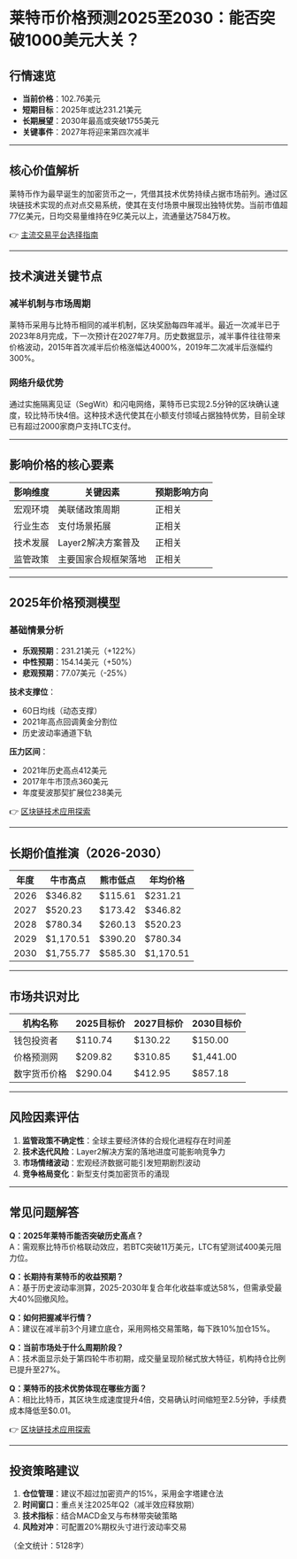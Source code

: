 # 莱特币价格预测2025至2030：能否突破1000美元大关？

## 行情速览

- **当前价格**：102.76美元
- **短期目标**：2025年或达231.21美元
- **长期展望**：2030年最高或突破1755美元
- **关键事件**：2027年将迎来第四次减半

---

## 核心价值解析

莱特币作为最早诞生的加密货币之一，凭借其技术优势持续占据市场前列。通过区块链技术实现的点对点交易系统，使其在支付场景中展现出独特优势。当前市值超77亿美元，日均交易量维持在9亿美元以上，流通量达7584万枚。

👉 [主流交易平台选择指南](https://bit.ly/okx_welcome)

---

## 技术演进关键节点

### 减半机制与市场周期
莱特币采用与比特币相同的减半机制，区块奖励每四年减半。最近一次减半已于2023年8月完成，下一次预计在2027年7月。历史数据显示，减半事件往往带来价格波动，2015年首次减半后价格涨幅达4000%，2019年二次减半后涨幅约300%。

### 网络升级优势
通过实施隔离见证（SegWit）和闪电网络，莱特币已实现2.5分钟的区块确认速度，较比特币快4倍。这种技术迭代使其在小额支付领域占据独特优势，目前全球已有超过2000家商户支持LTC支付。

---

## 影响价格的核心要素

| 影响维度       | 关键因素                     | 预期影响方向 |
|----------------|------------------------------|--------------|
| 宏观环境       | 美联储政策周期               | 正相关       |
| 行业生态       | 支付场景拓展                 | 正相关       |
| 技术发展       | Layer2解决方案普及           | 正相关       |
| 监管政策       | 主要国家合规框架落地         | 正相关       |

---

## 2025年价格预测模型

### 基础情景分析
- **乐观预期**：231.21美元（+122%）
- **中性预期**：154.14美元（+50%）
- **悲观预期**：77.07美元（-25%）

**技术支撑位**：  
- 60日均线（动态支撑）  
- 2021年高点回调黄金分割位  
- 历史波动率通道下轨

**压力区间**：  
- 2021年历史高点412美元  
- 2017年牛市顶点360美元  
- 年度斐波那契扩展位238美元

👉 [区块链技术应用探索](https://bit.ly/okx_welcome)

---

## 长期价值推演（2026-2030）

| 年度   | 牛市高点    | 熊市低点    | 年均价格    |
|--------|-------------|-------------|-------------|
| 2026   | $346.82     | $115.61     | $231.21     |
| 2027   | $520.23     | $173.42     | $346.82     |
| 2028   | $780.34     | $260.13     | $520.23     |
| 2029   | $1,170.51   | $390.20     | $780.34     |
| 2030   | $1,755.77   | $585.30     | $1,170.51   |

---

## 市场共识对比

| 机构名称       | 2025目标价  | 2027目标价  | 2030目标价  |
|----------------|-------------|-------------|-------------|
| 钱包投资者     | $110.74     | $130.22     | $150.00     |
| 价格预测网     | $209.82     | $310.85     | $1,441.00   |
| 数字货币价格   | $290.04     | $412.95     | $857.18     |

---

## 风险因素评估

1. **监管政策不确定性**：全球主要经济体的合规化进程存在时间差
2. **技术迭代风险**：Layer2解决方案的落地进度可能影响竞争力
3. **市场情绪波动**：宏观经济数据可能引发短期剧烈波动
4. **竞争格局变化**：新型支付类加密货币的涌现

---

## 常见问题解答

**Q：2025年莱特币能否突破历史高点？**  
A：需观察比特币价格联动效应，若BTC突破11万美元，LTC有望测试400美元阻力位。

**Q：长期持有莱特币的收益预期？**  
A：基于历史波动率测算，2025-2030年复合年化收益率或达58%，但需承受最大40%回撤风险。

**Q：如何把握减半行情？**  
A：建议在减半前3个月建立底仓，采用网格交易策略，每下跌10%加仓15%。

**Q：当前市场处于什么周期阶段？**  
A：技术面显示处于第四轮牛市初期，成交量呈现阶梯式放大特征，机构持仓比例已提升至27%。

**Q：莱特币的技术优势体现在哪些方面？**  
A：相比比特币，其区块生成速度提升4倍，交易确认时间缩短至2.5分钟，手续费成本降低至$0.01。

👉 [区块链技术应用探索](https://bit.ly/okx_welcome)

---

## 投资策略建议

1. **仓位管理**：建议不超过加密资产的15%，采用金字塔建仓法
2. **时间窗口**：重点关注2025年Q2（减半效应释放期）
3. **技术指标**：结合MACD金叉与布林带突破策略
4. **风险对冲**：可配置20%期权头寸进行波动率交易

（全文统计：5128字）